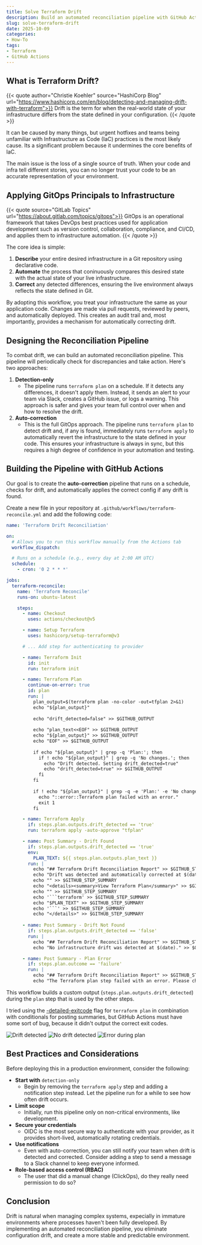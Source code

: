 ```yaml
---
title: Solve Terraform Drift
description: Build an automated reconciliation pipeline with GitHub Actions to periodically detect and correct Terraform drift.
slug: solve-terraform-drift
date: 2025-10-09
categories:
- How-To
tags:
- Terraform
- GitHub Actions
---
```


## What is Terraform Drift?
{{< quote author="Christie Koehler" source="HashiCorp Blog" url="https://www.hashicorp.com/en/blog/detecting-and-managing-drift-with-terraform">}}
Drift is the term for when the real-world state of your infrastructure differs from the state defined in your configuration.
{{< /quote >}}

It can be caused by many things, but urgent hotfixes and teams being unfamiliar with Infrastructure as Code (IaC) practices is the most likely cause. Its a significant problem because it undermines the core benefits of IaC. 

The main issue is the loss of a single source of truth. When your code and infra tell different stories, you can no longer trust your code to be an accurate representation of your environment.

## Applying GitOps Principals to Infrastructure
{{< quote source="GitLab Topics" url="https://about.gitlab.com/topics/gitops">}}
GitOps is an operational framework that takes DevOps best practices used for application development such as version control, collaboration, compliance, and CI/CD, and applies them to infrastructure automation.
{{< /quote >}}

The core idea is simple:
1. **Describe** your entire desired infrastructure in a Git repository using declarative code.
2. **Automate** the process that coninuously compares this desired state with the actual state of your live infrastructure.
3. **Correct** any detected differences, ensuring the live environment always reflects the state defined in Git.

By adopting this workflow, you treat your infrastructure the same as your application code. Changes are made via pull requests, reviewed by peers, and automatically deployed. This creates an audit trail and, most importantly, provides a mechanism for automatically correcting drift.

## Designing the Reconciliation Pipeline
To combat drift, we can build an automated reconciliation pipeline. This pipeline will periodically check for discrepancies and take action. Here's two approaches:
1. **Detection-only**
    - The pipeline runs `terraform plan` on a schedule. If it detects any differences, it doesn't apply them. Instead, it sends an alert to your team via Slack, creates a GitHub issue, or logs a warning. This approach is safer and gives your team full control over when and how to resolve the drift.
2. **Auto-correction**
    - This is the full GitOps approach. The pipeline runs `terraform plan` to detect drift and, if any is found, immediately runs `terraform apply` to automatically revert the infrastructure to the state defined in your code. This ensures your infrastructure is always in sync, but this requires a high degree of confidence in your automation and testing.

## Building the Pipeline with GitHub Actions
Our goal is to create the **auto-correction** pipeline that runs on a schedule, checks for drift, and automatically applies the correct config if any drift is found.

Create a new file in your repository at `.github/workflows/terraform-reconcile.yml` and add the following code:
```yaml
name: 'Terraform Drift Reconciliation'

on:
  # Allows you to run this workflow manually from the Actions tab
  workflow_dispatch:

  # Runs on a schedule (e.g., every day at 2:00 AM UTC)
  schedule:
    - cron: '0 2 * * *'

jobs:
  terraform-reconcile:
    name: 'Terraform Reconcile'
    runs-on: ubuntu-latest

    steps:
      - name: Checkout
        uses: actions/checkout@v5

      - name: Setup Terraform
        uses: hashicorp/setup-terraform@v3

      # ... Add step for authenticating to provider

      - name: Terraform Init
        id: init
        run: terraform init

      - name: Terraform Plan
        continue-on-error: true
        id: plan
        run: |
          plan_output=$(terraform plan -no-color -out=tfplan 2>&1)
          echo "${plan_output}"
          
          echo "drift_detected=false" >> $GITHUB_OUTPUT
          
          echo "plan_text<<EOF" >> $GITHUB_OUTPUT
          echo "${plan_output}" >> $GITHUB_OUTPUT
          echo "EOF" >> $GITHUB_OUTPUT
          
          if echo "${plan_output}" | grep -q 'Plan:'; then
            if ! echo "${plan_output}" | grep -q 'No changes.'; then
              echo "Drift detected. Setting drift_detected=true"
              echo "drift_detected=true" >> $GITHUB_OUTPUT
            fi
          fi
          
          if ! echo "${plan_output}" | grep -q -e 'Plan:' -e 'No changes.'; then
            echo "::error::Terraform plan failed with an error."
            exit 1
          fi

      - name: Terraform Apply
        if: steps.plan.outputs.drift_detected == 'true'
        run: terraform apply -auto-approve "tfplan"

      - name: Post Summary - Drift Found
        if: steps.plan.outputs.drift_detected == 'true'
        env:
          PLAN_TEXT: ${{ steps.plan.outputs.plan_text }}
        run: |
          echo "## Terraform Drift Reconciliation Report" >> $GITHUB_STEP_SUMMARY
          echo "Drift was detected and automatically corrected at $(date)." >> $GITHUB_STEP_SUMMARY
          echo "" >> $GITHUB_STEP_SUMMARY
          echo "<details><summary>View Terraform Plan</summary>" >> $GITHUB_STEP_SUMMARY
          echo "" >> $GITHUB_STEP_SUMMARY
          echo '```terraform' >> $GITHUB_STEP_SUMMARY
          echo "$PLAN_TEXT" >> $GITHUB_STEP_SUMMARY
          echo '```' >> $GITHUB_STEP_SUMMARY
          echo "</details>" >> $GITHUB_STEP_SUMMARY
          
      - name: Post Summary - Drift Not Found
        if: steps.plan.outputs.drift_detected == 'false'
        run: |
          echo "## Terraform Drift Reconciliation Report" >> $GITHUB_STEP_SUMMARY
          echo "No infrastructure drift was detected at $(date)." >> $GITHUB_STEP_SUMMARY

      - name: Post Summary - Plan Error
        if: steps.plan.outcome == 'failure'
        run: |
          echo "## Terraform Drift Reconciliation Report" >> $GITHUB_STEP_SUMMARY
          echo "The Terraform plan step failed with an error. Please check the logs for details." >> $GITHUB_STEP_SUMMARY
```

This workflow builds a custom output (`steps.plan.outputs.drift_detected`) during the `plan` step that is used by the other steps.

I tried using the [-detailed-exitcode](https://developer.hashicorp.com/terraform/cli/commands/plan#detailed-exitcode) flag for `terraform plan` in combination with conditionals for posting summaries, but GitHub Actions must have some sort of bug, because it didn't output the correct exit codes.

![Drift detected](drift-detected.png)
![No drift detected](no-drift.png)
![Error during plan](drift-error.png)

## Best Practices and Considerations
Before deploying this in a production environment, consider the following:
- **Start with** `detection-only`
    - Begin by removing the `terraform apply` step and adding a notification step instead. Let the pipeline run for a while to see how often drift occurs.
- **Limit scope**
    - Initially, run this pipeline only on non-critical environments, like development.
- **Secure your credentials**
    - OIDC is the most secure way to authenticate with your provider, as it provides short-lived, automatically rotating credentials.
- **Use notifications**
    - Even with auto-correction, you can still notify your team when drift is detected and corrected. Consider adding a step to send a message to a Slack channel to keep everyone informed.
- **Role-based access control (RBAC)**
    - The user that did a manual change (ClickOps), do they really need permission to do so?

## Conclusion
Drift is natural when managing complex systems, expecially in immature environments where processes haven't been fully developed. By implementing an automated reconciliation pipeline, you eliminate configuration drift, and create a more stable and predictable environment.
